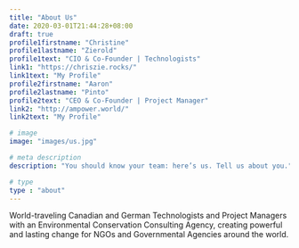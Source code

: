 ```yaml
---
title: "About Us"
date: 2020-03-01T21:44:28+08:00
draft: true
profile1firstname: "Christine"
profile1lastname: "Zierold"
profile1text: "CIO & Co-Founder | Technologists"
link1: "https://chriszie.rocks/"
link1text: "My Profile"
profile2firstname: "Aaron"
profile2lastname: "Pinto"
profile2text: "CEO & Co-Founder | Project Manager"
link2: "http://ampower.world/"
link2text: "My Profile"

# image
image: "images/us.jpg"

# meta description
description: "You should know your team: here’s us. Tell us about you."

# type
type : "about"
---
```


World-traveling Canadian and German Technologists and Project Managers with an Environmental Conservation Consulting Agency, creating powerful and lasting change for NGOs and Governmental Agencies around the world.